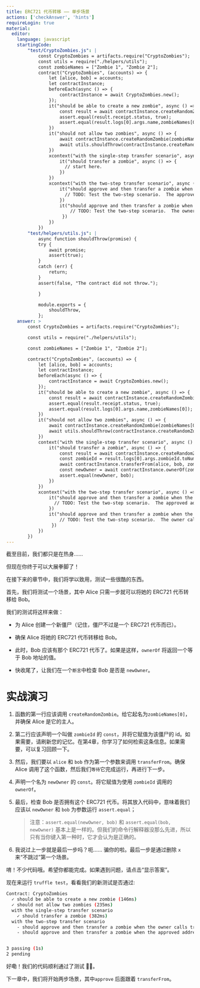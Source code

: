 ```yaml
---
title: ERC721 代币转移 —— 单步场景
actions: ['checkAnswer', 'hints']
requireLogin: true
material:
  editor:
    language: javascript
    startingCode:
        "test/CryptoZombies.js": |
            const CryptoZombies = artifacts.require("CryptoZombies");
            const utils = require("./helpers/utils");
            const zombieNames = ["Zombie 1", "Zombie 2"];
            contract("CryptoZombies", (accounts) => {
                let [alice, bob] = accounts;
                let contractInstance;
                beforeEach(async () => {
                    contractInstance = await CryptoZombies.new();
                });
                it("should be able to create a new zombie", async () => {
                    const result = await contractInstance.createRandomZombie(zombieNames[0], {from: alice});
                    assert.equal(result.receipt.status, true);
                    assert.equal(result.logs[0].args.name,zombieNames[0]);
                })
                it("should not allow two zombies", async () => {
                    await contractInstance.createRandomZombie(zombieNames[0], {from: alice});
                    await utils.shouldThrow(contractInstance.createRandomZombie(zombieNames[1], {from: alice}));
                })
                xcontext("with the single-step transfer scenario", async () => {
                    it("should transfer a zombie", async () => {
                      // start here.
                    })
                })
                xcontext("with the two-step transfer scenario", async () => {
                    it("should approve and then transfer a zombie when the approved address calls transferForm", async () => {
                      // TODO: Test the two-step scenario.  The approved address calls transferFrom
                    })
                    it("should approve and then transfer a zombie when the owner calls transferForm", async () => {
                        // TODO: Test the two-step scenario.  The owner calls transferFrom
                     })
                })
            })
        "test/helpers/utils.js": |
            async function shouldThrow(promise) {
            try {
                await promise;
                assert(true);
            }
            catch (err) {
                return;
            }
            assert(false, "The contract did not throw.");

            }

            module.exports = {
                shouldThrow,
            };
    answer: >
        const CryptoZombies = artifacts.require("CryptoZombies");

        const utils = require("./helpers/utils");

        const zombieNames = ["Zombie 1", "Zombie 2"];

        contract("CryptoZombies", (accounts) => {
            let [alice, bob] = accounts;
            let contractInstance;
            beforeEach(async () => {
                contractInstance = await CryptoZombies.new();
            });
            it("should be able to create a new zombie", async () => {
                const result = await contractInstance.createRandomZombie(zombieNames[0], {from: alice});
                assert.equal(result.receipt.status, true);
                assert.equal(result.logs[0].args.name,zombieNames[0]);
            })
            it("should not allow two zombies", async () => {
                await contractInstance.createRandomZombie(zombieNames[0], {from: alice});
                await utils.shouldThrow(contractInstance.createRandomZombie(zombieNames[1], {from: alice}));
            })
            context("with the single-step transfer scenario", async () => {
                it("should transfer a zombie", async () => {
                    const result = await contractInstance.createRandomZombie(zombieNames[0], {from: alice});
                    const zombieId = result.logs[0].args.zombieId.toNumber();
                    await contractInstance.transferFrom(alice, bob, zombieId, {from: alice});
                    const newOwner = await contractInstance.ownerOf(zombieId);
                    assert.equal(newOwner, bob);
                })
            })
            xcontext("with the two-step transfer scenario", async () => {
                it("should approve and then transfer a zombie when the approved address calls transferForm", async () => {
                  // TODO: Test the two-step scenario.  The approved address calls transferFrom
                })
                it("should approve and then transfer a zombie when the owner calls transferForm", async () => {
                    // TODO: Test the two-step scenario.  The owner calls transferFrom
                 })
            })
        })
---
```


截至目前，我们都只是在热身……

但现在你终于可以大展拳脚了！

在接下来的章节中，我们将学以致用，测试一些很酷的东西。

首先，我们将测试一个场景，其中 Alice 只需一步就可以将她的 ERC721 代币转移给 Bob。

我们的测试将这样来做：

-   为 Alice 创建一个新僵尸（记住，僵尸不过是一个 ERC721 代币而已）。

-   确保 Alice 将她的 ERC721 代币转移给 Bob。

-   此时，Bob 应该有那个 ERC721 代币了。如果是这样，`ownerOf` 将返回一个等于 Bob 地址的值。

-   快收尾了，让我们在一个`断言`中检查 Bob 是否是 `newOwner`。

# 实战演习

1.  函数的第一行应该调用 `createRandomZombie`。给它起名为`zombieNames[0]`，并确保 Alice 是它的主人。

2.  第二行应该声明一个叫做 `zombieId` 的 `const`，并将它赋值为该僵尸的 id。如果需要，请刷新您的记忆。在第4章，你学习了如何检索这条信息。如果需要，可以复习回顾一下。

3.  然后，我们要以 `alice` 和 `bob` 作为第一个参数来调用 `transferFrom`。确保 Alice 调用了这个函数，然后我们`等待`它完成运行，再进行下一步。

4.  声明一个名为 `newOwner` 的 `const`。将它赋值为使用 `zombieId` 调用的 `ownerOf`。

5.  最后，检查 Bob 是否拥有这个 ERC721 代币。将其放入代码中，意味着我们应该以 `newOwner` 和 `bob` 为参数运行 `assert.equal`；

    >注意：`assert.equal(newOwner, bob)` 和 `assert.equal(bob, newOwner)` 基本上是一样的。但我们的命令行解释器没那么先进，所以只有当你键入第一种时，它才会认为是正确的。

6. 我说过上一步就是最后一步吗？呃…… 骗你的啦。最后一步是通过删除 `x` 来“不跳过”第一个场景。

唷！不少代码哦。希望你都能完成。如果遇到问题，请点击“显示答案”。


现在来运行 `truffle test`，看看我们的新测试是否通过:

```bash
Contract: CryptoZombies
  ✓ should be able to create a new zombie (146ms)
  ✓ should not allow two zombies (235ms)
  with the single-step transfer scenario
    ✓ should transfer a zombie (382ms)
  with the two-step transfer scenario
    - should approve and then transfer a zombie when the owner calls transferForm
    - should approve and then transfer a zombie when the approved address calls transferForm


3 passing (1s)
2 pending
```

好嘞！我们的代码顺利通过了测试 👏🏻。

下一章中，我们将开始两步场景，其中`approve` 后面跟着 `transferFrom`。
